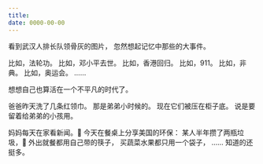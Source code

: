 ```yaml
---
title: 
date: 0000-00-00
---
```

看到武汉人排长队领骨灰的图片，
忽然想起记忆中那些的大事件。

比如，法轮功。
比如，邓小平去世。
比如，香港回归。
比如，911。
比如，非典。
比如，奥运会。
……

想想自己也算活在一个不平凡的时代了。

爸爸昨天洗了几条红领巾。
那是弟弟小时候的。
现在它们被压在柜子底。
说是要留着给弟弟的小孩用。

妈妈每天在家看新闻。
今天在餐桌上分享美国的环保：
某人半年攒了两瓶垃圾，
外出就餐都用自己带的筷子，
买蔬菜水果都只用一个袋子，
……
知道的还挺多。
